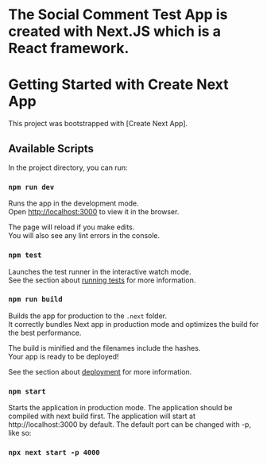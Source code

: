 # The Social Comment Test App is created with Next.JS which is a React framework.

# Getting Started with Create Next App

This project was bootstrapped with [Create Next App].

## Available Scripts

In the project directory, you can run:

### `npm run dev`

Runs the app in the development mode.\
Open [http://localhost:3000](http://localhost:3000) to view it in the browser.

The page will reload if you make edits.\
You will also see any lint errors in the console.

### `npm test`

Launches the test runner in the interactive watch mode.\
See the section about [running tests](https://facebook.github.io/create-react-app/docs/running-tests) for more information.

### `npm run build`

Builds the app for production to the `.next` folder.\
It correctly bundles Next app in production mode and optimizes the build for the best performance.

The build is minified and the filenames include the hashes.\
Your app is ready to be deployed!

See the section about [deployment](https://facebook.github.io/create-react-app/docs/deployment) for more information.

### `npm start`

Starts the application in production mode. The application should be compiled with next build first.
The application will start at http://localhost:3000 by default. The default port can be changed with -p, like so:

### `npx next start -p 4000`
